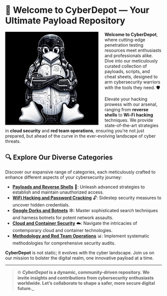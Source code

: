 # 🚀 Welcome to CyberDepot — Your Ultimate Payload Repository

<div style="float:left; margin-right:20px;">
  <img src="img/index.png" alt="CyberDepot Image" style="max-width: 300px;">
</div>

**Welcome to CyberDepot**, where cutting-edge penetration testing resources meet enthusiasts and professionals alike. Dive into our meticulously curated collection of payloads, scripts, and cheat sheets, designed to arm cybersecurity warriors with the tools they need. 🛡️

Elevate your hacking prowess with our arsenal, ranging from **reverse shells** to **Wi-Fi hacking** techniques. We provide state-of-the-art strategies in **cloud security** and **red team operations**, ensuring you're not just prepared, but ahead of the curve in the ever-evolving landscape of cyber threats.

## 🔍 Explore Our Diverse Categories

Discover our expansive range of categories, each meticulously crafted to enhance different aspects of your cybersecurity journey:

- [**Payloads and Reverse Shells**](http://127.0.0.1:8000/InfoSec-DB/CyberDepot/payloads/) 📡: Unleash advanced strategies to establish and maintain unauthorized access.
- [**WiFi Hacking and Password Cracking**](http://127.0.0.1:8000/InfoSec-DB/CyberDepot/wifi/) 🔓: Sidestep security measures to uncover hidden credentials.
- [**Google Dorks and Botnets**](http://127.0.0.1:8000/InfoSec-DB/CyberDepot/google-dorks/) 🕸️: Master sophisticated search techniques and harness botnets for potent network assaults.
- [**Cloud and Container Security**](http://127.0.0.1:8000/InfoSec-DB/CyberDepot/cloud/) ☁️: Navigate the intricacies of contemporary cloud and container technologies.
- [**Methodology and Red Team Operations**](http://127.0.0.1:8000/InfoSec-DB/CyberDepot/methodology/) 📊: Implement systematic methodologies for comprehensive security audits.

**CyberDepot** is not static; it evolves with the cyber landscape. Join us on our mission to bolster the digital realm, one innovative payload at a time.

---

> 🌐 **_CyberDepot_ is a dynamic, community-driven repository. We invite insights and contributions from cybersecurity enthusiasts worldwide. Let’s collaborate to shape a safer, more secure digital future._**
